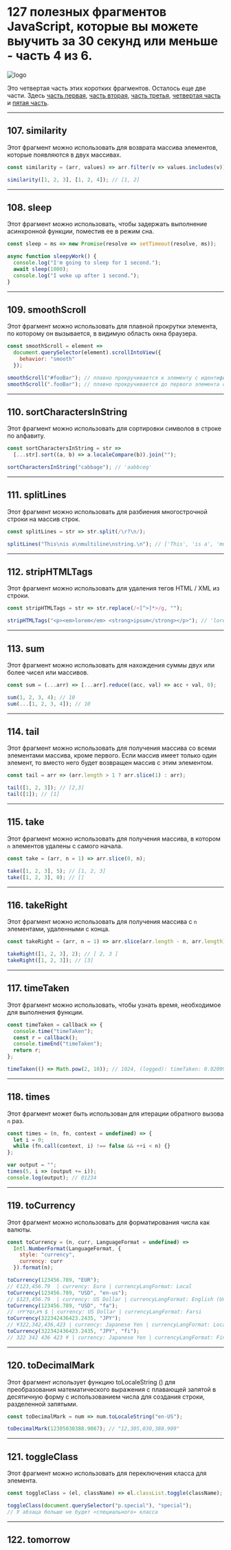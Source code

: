 # 127 полезных фрагментов JavaScript, которые вы можете выучить за 30 секунд или меньше - часть 4 из 6.

![logo](img/logo-6.jpg)

Это четвертая часть этих коротких фрагментов. Осталось еще две части. Здесь [часть первая](https://github.com/YaroslavW/trening-js/blob/master/Texts/JS-Snippets/1-part.md), [часть вторая](https://github.com/YaroslavW/trening-js/blob/master/Texts/JS-Snippets/2-part.md), [часть третья](https://github.com/YaroslavW/trening-js/blob/master/Texts/JS-Snippets/3-part.md), [ четвертая часть](https://github.com/YaroslavW/trening-js/blob/master/Texts/JS-Snippets/4-part.md) и [пятая часть](https://github.com/YaroslavW/trening-js/blob/master/Texts/JS-Snippets/5-part.md).

---

## 107. similarity

Этот фрагмент можно использовать для возврата массива элементов, которые появляются в двух массивах.

```javascript
const similarity = (arr, values) => arr.filter(v => values.includes(v));

similarity([1, 2, 3], [1, 2, 4]); // [1, 2]
```

---

## 108. sleep

Этот фрагмент можно использовать, чтобы задержать выполнение асинхронной функции, поместив ее в режим сна.

```javascript
const sleep = ms => new Promise(resolve => setTimeout(resolve, ms));

async function sleepyWork() {
  console.log("I'm going to sleep for 1 second.");
  await sleep(1000);
  console.log("I woke up after 1 second.");
}
```

---

## 109. smoothScroll

Этот фрагмент можно использовать для плавной прокрутки элемента, по которому он вызывается, в видимую область окна браузера.

```javascript
const smoothScroll = element =>
  document.querySelector(element).scrollIntoView({
    behavior: "smooth"
  });

smoothScroll("#fooBar"); // плавно прокручивается к элементу с идентификатором fooBar
smoothScroll(".fooBar"); // плавно прокручивается до первого элемента с классом fooBar
```

---

## 110. sortCharactersInString

Этот фрагмент можно использовать для сортировки символов в строке по алфавиту.

```javascript
const sortCharactersInString = str =>
  [...str].sort((a, b) => a.localeCompare(b)).join("");

sortCharactersInString("cabbage"); // 'aabbceg'
```

---

## 111. splitLines

Этот фрагмент можно использовать для разбиения многострочной строки на массив строк.

```javascript
const splitLines = str => str.split(/\r?\n/);

splitLines("This\nis a\nmultiline\nstring.\n"); // ['This', 'is a', 'multiline', 'string.' , '']
```

---

## 112. stripHTMLTags

Этот фрагмент можно использовать для удаления тегов HTML / XML из строки.

```javascript
const stripHTMLTags = str => str.replace(/<[^>]*>/g, "");

stripHTMLTags("<p><em>lorem</em> <strong>ipsum</strong></p>"); // 'lorem ipsum'
```

---

## 113. sum

Этот фрагмент можно использовать для нахождения суммы двух или более чисел или массивов.

```javascript
const sum = (...arr) => [...arr].reduce((acc, val) => acc + val, 0);

sum(1, 2, 3, 4); // 10
sum(...[1, 2, 3, 4]); // 10
```

---

## 114. tail

Этот фрагмент можно использовать для получения массива со всеми элементами массива, кроме первого. Если массив имеет только один элемент, то вместо него будет возвращен массив с этим элементом.

```javascript
const tail = arr => (arr.length > 1 ? arr.slice(1) : arr);

tail([1, 2, 3]); // [2,3]
tail([1]); // [1]
```

---

## 115. take

Этот фрагмент можно использовать для получения массива, в котором `n` элементов удалены с самого начала.

```javascript
const take = (arr, n = 1) => arr.slice(0, n);

take([1, 2, 3], 5); // [1, 2, 3]
take([1, 2, 3], 0); // []
```

---

## 116. takeRight

Этот фрагмент можно использовать для получения массива с `n` элементами, удаленными с конца.

```javascript
const takeRight = (arr, n = 1) => arr.slice(arr.length - n, arr.length);

takeRight([1, 2, 3], 2); // [ 2, 3 ]
takeRight([1, 2, 3]); // [3]
```

---

## 117. timeTaken

Этот фрагмент можно использовать, чтобы узнать время, необходимое для выполнения функции.

```javascript
const timeTaken = callback => {
  console.time("timeTaken");
  const r = callback();
  console.timeEnd("timeTaken");
  return r;
};

timeTaken(() => Math.pow(2, 10)); // 1024, (logged): timeTaken: 0.02099609375ms
```

---

## 118. times

Этот фрагмент может быть использован для итерации обратного вызова `n` раз.

```javascript
const times = (n, fn, context = undefined) => {
  let i = 0;
  while (fn.call(context, i) !== false && ++i < n) {}
};

var output = "";
times(5, i => (output += i));
console.log(output); // 01234
```

---

## 119. toCurrency

Этот фрагмент можно использовать для форматирования числа как валюты.

```javascript
const toCurrency = (n, curr, LanguageFormat = undefined) =>
  Intl.NumberFormat(LanguageFormat, {
    style: "currency",
    currency: curr
  }).format(n);

toCurrency(123456.789, "EUR");
// €123,456.79  | currency: Euro | currencyLangFormat: Local
toCurrency(123456.789, "USD", "en-us");
// $123,456.79  | currency: US Dollar | currencyLangFormat: English (United States)
toCurrency(123456.789, "USD", "fa");
// ۱۲۳٬۴۵۶٫۷۹ ؜$ | currency: US Dollar | currencyLangFormat: Farsi
toCurrency(322342436423.2435, "JPY");
// ¥322,342,436,423 | currency: Japanese Yen | currencyLangFormat: Local
toCurrency(322342436423.2435, "JPY", "fi");
// 322 342 436 423 ¥ | currency: Japanese Yen | currencyLangFormat: Finnish
```

---

## 120. toDecimalMark

Этот фрагмент использует функцию toLocaleString () для преобразования математического выражения с плавающей запятой в десятичную форму с использованием числа для создания строки, разделенной запятыми.

```javascript
const toDecimalMark = num => num.toLocaleString("en-US");

toDecimalMark(12305030388.9087); // "12,305,030,388.909"
```

---

## 121. toggleClass

Этот фрагмент можно использовать для переключения класса для элемента.

```javascript
const toggleClass = (el, className) => el.classList.toggle(className);

toggleClass(document.querySelector("p.special"), "special");
// У абзаца больше не будет «специального» класса
```

---

## 122. tomorrow

